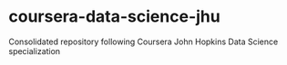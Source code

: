 # coursera-data-science-jhu
Consolidated repository following Coursera John Hopkins Data Science specialization
